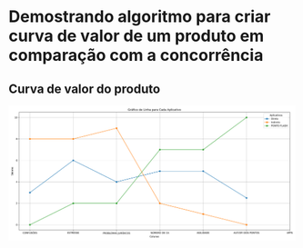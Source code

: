 # Demostrando algoritmo para criar curva de valor de um produto em comparação com a concorrência

## Curva de valor do produto

![Gráfico](./grafico.png)
